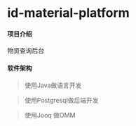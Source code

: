# id-material-platform 

#### 项目介绍
物资查询后台

#### 软件架构
 > 使用Java做语言开发
 
 > 使用Postgresql做后端开发
 
 > 使用Jooq 做OMM
 